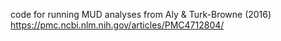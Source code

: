 code for running MUD analyses from Aly & Turk-Browne (2016) https://pmc.ncbi.nlm.nih.gov/articles/PMC4712804/

